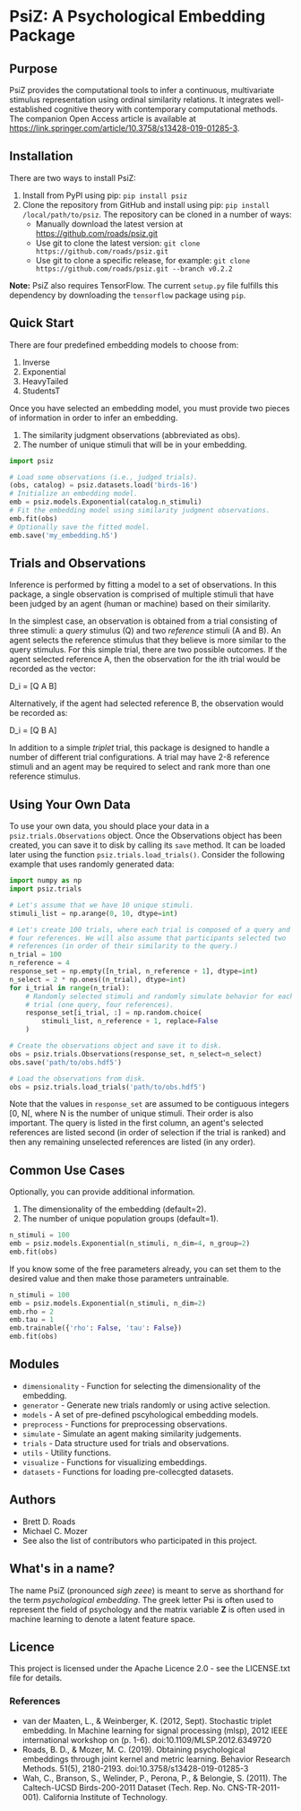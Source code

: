 # PsiZ: A Psychological Embedding Package

## Purpose
PsiZ provides the computational tools to infer a continuous, multivariate stimulus representation using ordinal similarity relations. It integrates well-established cognitive theory with contemporary computational methods. The companion Open Access article is available at https://link.springer.com/article/10.3758/s13428-019-01285-3.

## Installation
There are two ways to install PsiZ:

1. Install from PyPI using pip: ``pip install psiz``
2. Clone the repository from GitHub and install using pip: `pip install /local/path/to/psiz`. The repository can be cloned in a number of ways:
    * Manually download the latest version at https://github.com/roads/psiz.git
    * Use git to clone the latest version: `git clone https://github.com/roads/psiz.git`
    * Use git to clone a specific release, for example: `git clone https://github.com/roads/psiz.git --branch v0.2.2`

**Note:** PsiZ also requires TensorFlow. The current `setup.py` file fulfills this dependency by downloading the `tensorflow` package using `pip`.

## Quick Start
There are four predefined embedding models to choose from:

1. Inverse
2. Exponential
3. HeavyTailed
4. StudentsT

Once you have selected an embedding model, you must provide two pieces of information in order to infer an embedding.

1. The similarity judgment observations (abbreviated as obs).
2. The number of unique stimuli that will be in your embedding.

```python
import psiz

# Load some observations (i.e., judged trials).
(obs, catalog) = psiz.datasets.load('birds-16')
# Initialize an embedding model.
emb = psiz.models.Exponential(catalog.n_stimuli)
# Fit the embedding model using similarity judgment observations.
emb.fit(obs)
# Optionally save the fitted model.
emb.save('my_embedding.h5')
```

## Trials and Observations
Inference is performed by fitting a model to a set of observations. In this package, a single observation is comprised of multiple stimuli that have been judged by an agent (human or machine) based on their similarity. 

In the simplest case, an observation is obtained from a trial consisting of three stimuli: a *query* stimulus (Q) and two *reference* stimuli (A and B). An agent selects the reference stimulus that they believe is more similar to the query stimulus. For this simple trial, there are two possible outcomes. If the agent selected reference A, then the observation for the ith trial would be recorded as the vector: 

D_i = [Q A B]

Alternatively, if the agent had selected reference B, the observation would be recorded as:

D_i = [Q B A]

In addition to a simple *triplet* trial, this package is designed to handle a number of different trial configurations. A trial may have 2-8 reference stimuli and an agent may be required to select and rank more than one reference stimulus. 

## Using Your Own Data

To use your own data, you should place your data in a `psiz.trials.Observations` object. Once the Observations object has been created, you can save it to disk by calling its `save` method. It can be loaded later using the function `psiz.trials.load_trials()`. Consider the following example that uses randomly generated data:

```python
import numpy as np
import psiz.trials

# Let's assume that we have 10 unique stimuli.
stimuli_list = np.arange(0, 10, dtype=int)

# Let's create 100 trials, where each trial is composed of a query and
# four references. We will also assume that participants selected two
# references (in order of their similarity to the query.)
n_trial = 100
n_reference = 4
response_set = np.empty([n_trial, n_reference + 1], dtype=int)
n_select = 2 * np.ones((n_trial), dtype=int)
for i_trial in range(n_trial):
    # Randomly selected stimuli and randomly simulate behavior for each
    # trial (one query, four references).
    response_set[i_trial, :] = np.random.choice(
        stimuli_list, n_reference + 1, replace=False
    )

# Create the observations object and save it to disk.
obs = psiz.trials.Observations(response_set, n_select=n_select)
obs.save('path/to/obs.hdf5')

# Load the observations from disk.
obs = psiz.trials.load_trials('path/to/obs.hdf5')
```
Note that the values in `response_set` are assumed to be contiguous integers [0, N[, where N is the number of unique stimuli. Their order is also important. The query is listed in the first column, an agent's selected references are listed second (in order of selection if the trial is ranked) and then any remaining unselected references are listed (in any order).

## Common Use Cases
Optionally, you can provide additional information.

1. The dimensionality of the embedding (default=2).
2. The number of unique population groups (default=1).

```python
n_stimuli = 100
emb = psiz.models.Exponential(n_stimuli, n_dim=4, n_group=2)
emb.fit(obs)
```

If you know some of the free parameters already, you can set them to the desired value and then make those parameters untrainable.
```python
n_stimuli = 100
emb = psiz.models.Exponential(n_stimuli, n_dim=2)
emb.rho = 2
emb.tau = 1
emb.trainable({'rho': False, 'tau': False})
emb.fit(obs)
```

## Modules
* `dimensionality` - Function for selecting the dimensionality of the embedding.
* `generator` - Generate new trials randomly or using active selection.
* `models` - A set of pre-defined pscyhological embedding models.
* `preprocess` - Functions for preprocessing observations.
* `simulate` - Simulate an agent making similarity judgements.
* `trials` - Data structure used for trials and observations.
* `utils` - Utility functions.
* `visualize` - Functions for visualizing embeddings.
* `datasets` - Functions for loading pre-collecgted datasets.

## Authors
* Brett D. Roads
* Michael C. Mozer
* See also the list of contributors who participated in this project.

## What's in a name?
The name PsiZ (pronounced *sigh zeee*) is meant to serve as shorthand for the term *psychological embedding*. The greek letter Psi is often used to represent the field of psychology and the matrix variable **Z** is often used in machine learning to denote a latent feature space.

## Licence
This project is licensed under the Apache Licence 2.0 - see the LICENSE.txt file for details.

### References
* van der Maaten, L., & Weinberger, K. (2012, Sept). Stochastic triplet
   embedding. In Machine learning for signal processing (mlsp), 2012 IEEE
   international workshop on (p. 1-6). doi:10.1109/MLSP.2012.6349720
* Roads, B. D., & Mozer, M. C. (2019). Obtaining psychological
   embeddings through joint kernel and metric learning. Behavior Research
   Methods. 51(5), 2180-2193. doi:10.3758/s13428-019-01285-3
* Wah, C., Branson, S., Welinder, P., Perona, P., & Belongie, S. (2011). The
   Caltech-UCSD Birds-200-2011 Dataset (Tech. Rep. No. CNS-TR-2011-001).
   California Institute of Technology.
